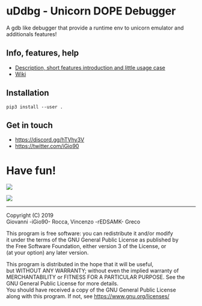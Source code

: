 
# uDdbg - Unicorn DOPE Debugger  
  
A gdb like debugger that provide a runtime env to unicorn emulator and additionals features!  
  
## Info, features, help  
* [Description, short features introduction and little usage case](http://www.giovanni-rocca.com/debug-static-context-uddbg-unicorn-dope-debugger/)
* [Wiki](https://github.com/iGio90/uDdbg/wiki)

## Installation
`pip3 install --user .`
  
## Get in touch  
* https://discord.gg/hTVhy3V  
* https://twitter.com/iGio90  
  
# Have fun!  

![](http://www.giovanni-rocca.com/wp-content/uploads/2018/02/Screenshot-from-2018-03-01-00-44-05.png)
  
![](http://www.giovanni-rocca.com/wp-content/uploads/2018/02/Screenshot-from-2018-03-01-00-44-46.png)

---

Copyright (C) 2019  
Giovanni -iGio90- Rocca, Vincenzo -rEDSAMK- Greco  
  
This program is free software: you can redistribute it and/or modify  
it under the terms of the GNU General Public License as published by  
the Free Software Foundation, either version 3 of the License, or  
(at your option) any later version.  
  
This program is distributed in the hope that it will be useful,  
but WITHOUT ANY WARRANTY; without even the implied warranty of  
MERCHANTABILITY or FITNESS FOR A PARTICULAR PURPOSE.  See the  
GNU General Public License for more details.  
You should have received a copy of the GNU General Public License  
along with this program.  If not, see <https://www.gnu.org/licenses/>
